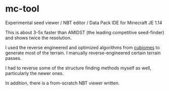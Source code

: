 # mc-tool
Experimental seed viewer / NBT editor / Data Pack IDE for Minecraft JE 1.14

This is about 3-5x faster than AMIDST (the leading competitive seed-finder) and shows twice the resolution.

I used the reverse engineered and optimized algorithms from [cubiomes](https://github.com/Cubitect/cubiomes/) to generate most of the terrain. I manually reverse-engineered certain terrain passes.

I had to reverse some of the structure finding methods myself as well, particularly the newer ones.

In addition, there is a from-scratch NBT viewer written.

